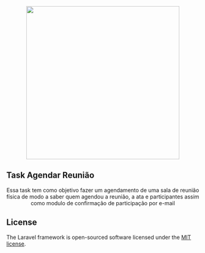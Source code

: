 <p align="center"><a href="https://laravel.com" target="_blank"><img src="https://raw.githubusercontent.com/laravel/art/master/logo-lockup/5%20SVG/2%20CMYK/1%20Full%20Color/laravel-logolockup-cmyk-red.svg" width="400"></a></p>

## Task Agendar Reunião
<p align="center">
    Essa task tem como objetivo fazer um agendamento de uma sala de reunião física de modo a saber quem agendou a reunião, a ata e participantes assim como modulo de confirmação de participação por e-mail
</p>


## License

The Laravel framework is open-sourced software licensed under the [MIT license](https://opensource.org/licenses/MIT).
